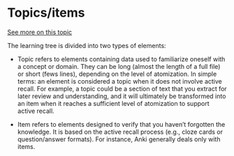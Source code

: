 # Topics/items

[See more on this topic](https://help.supermemo.org/wiki/Items,_topics,_concepts,_and_tasks)

The learning tree is divided into two types of elements:

- Topic refers to elements containing data used to familiarize oneself with a concept or domain. They can be long (almost the length of a full file) or short (fews lines), depending on the level of atomization. In simple terms: an element is considered a topic when it does not involve active recall. For example, a topic could be a section of text that you extract for later review and understanding, and it will ultimately be transformed into an item when it reaches a sufficient level of atomization to support active recall.

- Item refers to elements designed to verify that you haven’t forgotten the knowledge. It is based on the active recall process (e.g., cloze cards or question/answer formats). For instance, Anki generally deals only with items.
